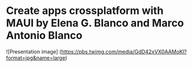 # Create apps crossplatform with MAUI by Elena G. Blanco and Marco Antonio Blanco

![Presentation image] (https://pbs.twimg.com/media/GdD42xVX0AAMoKl?format=jpg&name=large)
